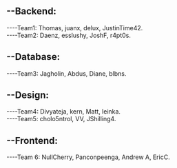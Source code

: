 ## --Backend:    
----Team1: Thomas, juanx, delux, JustinTime42.    
----Team2: Daenz, esslushy, JoshF, r4pt0s.    

## --Database:    
----Team3: Jagholin, Abdus, Diane, blbns.    

## --Design:    
----Team4: Divyateja, kern, Matt, leinka.    
----Team5: cholo5ntrol, VV, JShilling4.    

## --Frontend:    
----Team 6: NullCherry, Panconpeenga, Andrew A, EricC.    
